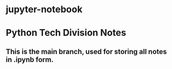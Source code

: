 # jupyter-notebook

# Python Tech Division Notes

## This is the main branch, used for storing all notes in .ipynb form.
